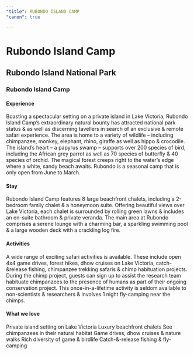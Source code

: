```yaml
---
"title": RUBONDO ISLAND CAMP
"canon": true

---
```


# Rubondo Island Camp
## Rubondo Island National Park
### Rubondo Island Camp

#### Experience
Boasting a spectacular setting on a private island in Lake Victoria, Rubondo Island Camp’s extraordinary natural bounty has attracted national park status &amp; as well as discerning tavellers in search of an exclusive &amp; remote safari experience.
The area is home to a variety of wildlife – including chimpanzee, monkey, elephant, rhino, giraffe as well as hippo &amp; crocodile.
The island’s heart – a papyrus swamp – supports over 200 species of bird, including the African grey parrot as well as 70 species of butterfly &amp; 40 species of orchid.
The magical forest creeps right to the water’s edge where a white, sandy beach awaits.
Rubondo is a seasonal camp that is only open from June to March.

#### Stay
Rubondo Island Camp features 8 large beachfront chalets, including a 2-bedroom family chalet &amp; a honeymoon suite.
Offering beautiful views over Lake Victoria, each chalet is surrounded by rolling green lawns &amp; includes an en-suite bathroom &amp; private veranda.
The main area at Rubondo comprises a serene lounge with a charming bar, a sparkling swimming pool &amp; a large wooden deck with a crackling log fire.

#### Activities
A wide range of exciting safari activities is available.
These include open 4x4 game drives, forest hikes, dhow cruises on Lake Victoria, catch-&amp;release fishing, chimpanzee trekking safaris &amp; chimp habituation projects.
During the chimp project, guests can sign up to assist the research team habituate chimpanzees to the presence of humans as part of their ongoing conservation project.  This once-in-a-lifetime activity is seldom available to non-scientists &amp; researchers &amp; involves 1 night fly-camping near the chimps.


#### What we love
Private island setting on Lake Victoria
Luxury beachfront chalets
See chimpanzees in their natural habitat
Game drives, dhow cruises &amp; nature walks
Rich diversity of game &amp; birdlife
Catch-&amp;-release fishing &amp; fly-camping